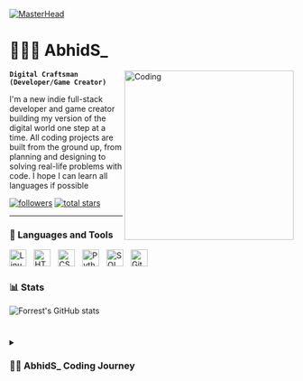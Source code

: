 [![MasterHead](https://firebasestorage.googleapis.com/v0/b/flexi-coding.appspot.com/o/dempgi7-520f8d5f-63d4-4453-8822-dbc149ae27f8.gif?alt=media&token=91c0c7b2-93c3-4029-b011-1a8703c5730d)](https://rishavchanda.io)
# 🧑🏽‍💻 AbhidS_
<img align="right" alt="Coding" width="300" src="https://cdn.dribbble.com/userupload/17277005/file/original-881fe51f0811f085de0906e135c18e62.png?resize=1504x1504">

**`Digital Craftsman (Developer/Game Creator)`**

I'm a new indie full-stack developer and game creator building my version of the digital world one step at a time. All coding projects are built from the ground up, from planning and designing to solving real-life problems with code. I hope I can learn all languages if possible

   <p align="left">
      <a href="https://github.com/AbhidS-Github?tab=followers">
         <img alt="followers" title="Follow me on Github" src="https://custom-icon-badges.demolab.com/github/followers/AbhidS-Github?color=236ad3&labelColor=1155ba&style=for-the-badge&logo=person-add&label=Follow&logoColor=white"/></a>
      <a href="https://github.com/AbhidS-Github?tab=repositories&sort=stargazers">
         <img alt="total stars" title="Total stars on GitHub" src="https://custom-icon-badges.demolab.com/github/stars/AbhidS-Github?color=55960c&style=for-the-badge&labelColor=488207&logo=star"/></a>
   </p>

---

### 🧰 Languages and Tools

<img align="left" alt="Linux" width="30px" style="padding-right:10px;" src="https://cdn.jsdelivr.net/gh/devicons/devicon/icons/linux/linux-original.svg" />
<img align="left" alt="HTML" width="30px" style="padding-right:10px;" src="https://cdn.jsdelivr.net/gh/devicons/devicon/icons/html5/html5-plain.svg" />
<img align="left" alt="CSS" width="30px" style="padding-right:10px;" src="https://cdn.jsdelivr.net/gh/devicons/devicon/icons/css3/css3-plain.svg" />
<img align="left" alt="Python" width="30px" style="padding-right:10px;" src="https://cdn.jsdelivr.net/gh/devicons/devicon/icons/python/python-plain.svg" />
<img align="left" alt="SQL" width="30px" style="padding-right:10px;" src="https://cdn.jsdelivr.net/gh/devicons/devicon@latest/icons/mysql/mysql-original-wordmark.svg" />
<img align="left" alt="GitHub" width="30px" style="padding-right:10px;" src="https://cdn.jsdelivr.net/gh/devicons/devicon/icons/github/github-original.svg" />
<br />

#

### 📊 Stats

![Forrest's GitHub stats](https://github-readme-stats.vercel.app/api?username=AbhidS-Github&show_icons=true&theme=codeSTACKr)

<!-- ![GitHub Streak](https://streak-stats.demolab.com?user=AbhidS-Github&theme=codeSTACKr&border_radius=4.5) -->

#

<details>
 <summary><h3>👨‍💻 AbhidS_ Coding Journey</h3></summary>
I started my coding journey in 10th Grade and learned HTML and CSS. Then after graduating 10th grade and in 11th and 12th I learned SQL and Python which are easy to understand, so I decided to learn more Languages as a side hobby. 


